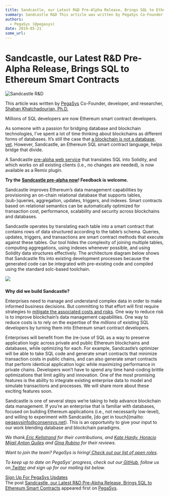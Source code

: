 ```yaml
---
title: Sandcastle, our Latest R&D Pre-Alpha Release, Brings SQL to Ethereum Smart Contracts
summary: Sandcastle R&D This article was written by PegaSys Co-Founder, developer, and researcher, Shahan Khatchadourian, Ph.D. Millions of SQL developers are now Ethereum smart contract developers. As someone with a passion for bridging database and blockchain technologies, I’ve spent a lot of time thinking about blockchains as different forms of databases. It’s still the case that a blockchain is not a database, yet. However, Sandcastle, an Ethereum SQL smart contract language, helps bridge that divide
authors:
  - PegaSys (@pegasys)
date: 2019-05-21
some_url: 
---
```


# Sandcastle, our Latest R&D Pre-Alpha Release, Brings SQL to Ethereum Smart Contracts


  
![Sandcastle R&D](https://pegasys.tech/wp-content/uploads/2019/05/Sandcastle.jpg)

  
  
  
  
This article was written by [PegaSys](http://pegasys.tech/) Co-Founder, developer, and researcher, [Shahan Khatchadourian, Ph.D.](https://www.linkedin.com/in/shahan-khatchadourian-ph-d-66115210b/)

  
  
  
  
Millions of SQL developers are now Ethereum smart contract developers.  


  
  
  
  
As someone with a passion for bridging database and blockchain technologies, I’ve spent a lot of time thinking about blockchains as different forms of databases. It’s still the case that [a blockchain is not a database, yet](https://media.consensys.net/blockchains-and-databases-arent-the-same-thing-yet-5d5eb7df099e). However, Sandcastle, an Ethereum SQL smart contract language, helps bridge that divide.  


  
  
  
  
A Sandcastle [pre-alpha web service](https://github.com/PegaSysEng/sandcastle-tutorial) that translates SQL into Solidity, and which works on all existing clients (i.e., no changes are needed), is now available as a Remix plugin.   


  
  
  
  
**Try the** [**Sandcastle pre-alpha now**](https://github.com/PegaSysEng/sandcastle-tutorial)**! Feedback is welcome.**  


  
  
  
  
Sandcastle improves Ethereum’s data management capabilities by provisioning an on-chain relational database that supports tables, (sub-)queries, aggregation, updates, triggers, and indexes. Smart contracts based on relational semantics can be automatically optimized for transaction cost, performance, scalability and security across blockchains and databases.  


  
  
  
  
Sandcastle operates by translating each table into a smart contract that contains rows of data structured according to the table’s schema. Queries, updates, triggers, and transactions are smart contract methods that execute against these tables. Our tool hides the complexity of joining multiple tables, computing aggregations, using indexes whenever possible, and using Solidity data structures effectively. The architecture diagram below shows that Sandcastle fits into existing development processes because the generated code can be integrated with pre-existing code and compiled using the standard solc-based toolchain.  


  
  
  
  
![](https://lh3.googleusercontent.com/25IiNYEffjJf7MFvRZOTPw6QXnoEBcn6CH6cYOcJihgNqeHGB1e3ddE0ihOtl_tahu23_w32K3ny6WGQgNvkYfU_rKjVYl4CfFhNxaVNxvzk9M5R6yEQ92hY7VmP8qa2DQc3OE1N)

  
  
  
  
##### 

  
  
  
  
**Why did we build Sandcastle?**  


  
  
  
  
Enterprises need to manage and understand complex data in order to make informed business decisions. But committing to that effort will first require strategies to [mitigate the associated costs and risks](https://hbr.org/2019/02/companies-are-failing-in-their-efforts-to-become-data-driven). One way to reduce risk is to improve blockchain’s data management capabilities. One way to reduce costs is to rely on the expertise of the *millions* of existing SQL developers by turning them into Ethereum smart contract developers.   


  
  
  
  
Enterprises will benefit from the (re-)use of SQL as a way to preserve application logic across private and public Ethereum blockchains and databases, while optimizing for each. For example, Sandcastle’s optimizer will be able to take SQL code and generate smart contracts that minimize transaction costs in public chains, and can also generate smart contracts that perform identical application logic while maximizing performance in private chains. Developers won’t have to spend any time hand-coding brittle optimizations that limit agility and innovation. One of the most promising features is the ability to integrate existing enterprise data to model and simulate transactions and processes. We will share more about these exciting features soon.  


  
  
  
  
Sandcastle is one of several steps we’re taking to help advance blockchain data management. If you’re an enterprise that is familiar with databases, focused on building Ethereum applications (i.e., not necessarily low-level), and willing to experiment with Sandcastle, [do get in touch](mailto: pegasysinfo@consensys.net). This is an opportunity to give your input to our work blending database and blockchain paradigms.   


  
  
  
  
*We thank*[ *Eric Kellstrand*](https://www.linkedin.com/in/eric-kellstrand/) *for their contributions, and* [ *Kate Hardy*](https://www.linkedin.com/in/kate-hardy/)*,*[ *Horacio Mijail Anton Quiles*](https://www.linkedin.com/in/mijail/) *and* [ *Gina Rubino*](https://www.linkedin.com/in/ginarubino/) *for their reviews.*

  
  
  
  
*Want to join the team? PegaSys is hiring!*[ *Check out our list of open roles*](https://consensys.net/open-roles/?discipline=41276)*.*

  
  
  
  
*To keep up to date on PegaSys’ progress, check out our*[ *GitHub*](https://github.com/PegaSysEng)*, follow us on*[ *Twitter*](http://www.twitter.com/PegaSysEng) *and sign up for our mailing list below.*  


  
  
  
  
[Sign Up For PegaSys Updates](https://tech.us18.list-manage.com/subscribe?u=529db31d261d52da36bc21ea3&id=f0846ffd7b)  
The post [Sandcastle, our Latest R&D Pre-Alpha Release, Brings SQL to Ethereum Smart Contracts](https://pegasys.tech/sandcastle-brings-sql-to-ethereum-smart-contracts/) appeared first on [PegaSys](https://pegasys.tech).

  
